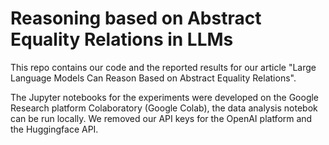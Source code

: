 # Reasoning based on Abstract Equality Relations in LLMs

This repo contains our code and the reported results for our article "Large Language Models Can Reason Based on Abstract Equality Relations".

The Jupyter notebooks for the experiments were developed on the Google Research platform Colaboratory (Google Colab), the data analysis notebok can be run locally. We removed our API keys for the OpenAI platform and the Huggingface API.
